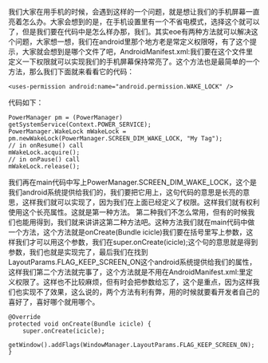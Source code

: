 我们大家在用手机的时候，会遇到这样的一个问题，就是想让我们的手机屏幕一直亮着怎么办。大家会想到的是，在手机设置里有一个不省电模式，选择这个就可以了，但是我们要在代码中是怎么样办那，我们。其实eoe有两种方法就可以解决这个问题，大家想一想，我们在android里那个地方老是常定义权限呀，有了这个提示，大家就会想到是哪个文件了吧，AndroidManifest.xml:我们要在这个文件里定义一下权限就可以实现我们的手机屏幕保持常亮了。这个方法也是最简单的一个方法，那么我们下面就来看看它的代码：
```  
<uses-permission android:name="android.permission.WAKE_LOCK" />  
```
代码如下：
```  
PowerManager pm = (PowerManager) getSystemService(Context.POWER_SERVICE); 
PowerManager.WakeLock mWakeLock = pm.newWakeLock(PowerManager.SCREEN_DIM_WAKE_LOCK, "My Tag"); 
// in onResume() call
mWakeLock.acquire(); 
// in onPause() call 
mWakeLock.release();
```
我们再在main代码中写上PowerManager.SCREEN_DIM_WAKE_LOCK，这个是我们android系统提供给我们的，我们要把它用上，这句代码的意思是长亮的意思，这样我们就可以实现了，因为我们在上面已经定义了权限。这样我们就有权利使用这个长亮属性。这就是第一种方法。
第二种我们不怎么常用，但有的时候我们也能用得到，我们就来讲讲这第二种方法吧。这种方法我们就在main代码中做一个方法，这个方法就是onCreate(Bundle icicle)我们要在括号里写上参数，这样我们才可以用这个参数，我们在super.onCreate(icicle);这个句的意思就是得到参数，我们也就是实现完了，最后我们在找到LayoutParams.FLAG_KEEP_SCREEN_ON这个android系统提供给我们的属性，这样我们第二个方法就完事了，这个方法就是不用在AndroidManifest.xml:里定义权限了。这样也不比较麻烦，但有时会把参数给忘了，这个是重点，因为这样我们也实现不了效果，这么说的，两个方法有利有弊，用的时候就要看开发者自己的喜好了，喜好哪个就用哪个。
```  
@Override 
protected void onCreate(Bundle icicle) { 
	super.onCreate(icicle);
	getWindow().addFlags(WindowManager.LayoutParams.FLAG_KEEP_SCREEN_ON);
}
```